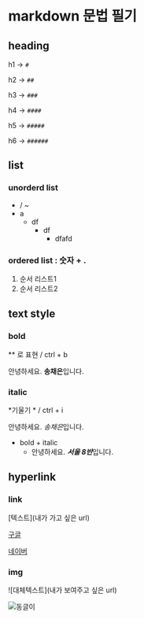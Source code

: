 # markdown 문법 필기

## heading

h1 -> `#` 

h2 -> `##`

h3 -> `###`

h4 -> `####`

h5 -> `#####`

h6 -> `######`



## list

### unorderd list

* / ~
* a
  * df
    * df
      * dfafd

<ul></ul>

### ordered list : 숫자 + .

1. 순서 리스트1
2. 순서 리스트2



## text style

### bold

** 로 표현 / ctrl + b

안녕하세요. **송채은**입니다.

### italic

*기울기 * / ctrl + i

안녕하세요. *송채은*입니다.



* bold + italic
  * 안녕하세요. ***서울 8반***입니다.



## hyperlink

### link

[텍스트](내가 가고 싶은 url)

[구글](https://www.google.com)

[네이버](https://www.naver.com)



### img

![대체텍스트](내가 보여주고 싶은 url)

![동글이](https://pbs.twimg.com/media/FBy73hDVIAM4HKD.jpg:large)



<ol></ol>